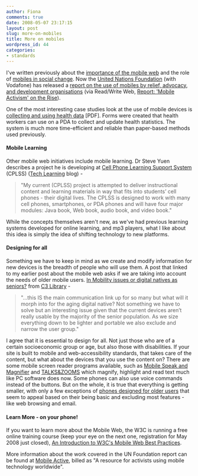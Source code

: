 ```yaml
---
author: Fiona
comments: true
date: 2008-05-07 23:17:15
layout: post
slug: more-on-mobiles
title: More on mobiles
wordpress_id: 44
categories:
- standards
---
```


I've written previously about the [importance of the mobile web](http://www.semanticlibrary.net/2008/04/17/the-importance-of-the-mobile-web/) and the role of [mobiles in social change](http://www.semanticlibrary.net/2008/03/11/the-semantic-web-and-social-change/). Now the [United Nations Foundation](http://www.unfoundation.org/) (with Vodafone) has released a [report on the use of mobiles by relief, advocacy, and development organisations](http://www.readwriteweb.com/archives/report_mobile_activism_on_the_rise.php) (via Read/Write Web, [Report: 'Mobile Activism' on the Rise](http://www.readwriteweb.com/archives/report_mobile_activism_on_the_rise.php)).

One of the most interesting case studies look at the use of mobile devices is [collecting and using health data](http://www.unfoundation.org/files/pdf/2008/vodafone/tech_social_change/health_case3.pdf) [PDF]. Forms were created that health workers can use on a PDA to collect and update health statistics. The system is much more time-efficient and reliable than paper-based methods used previously.


#### Mobile Learning


Other mobile web initiatives include mobile learning. Dr Steve Yuen describes a project he is developing at [Cell Phone Learning Support System](http://scyuen.wordpress.com/2008/05/06/cell-phone-learning-support-system-cplss/) (CPLSS) ([Tech Learning](http://scyuen.wordpress.com/) blog) -


> "My current (CPLSS) project is attempted to deliver instructional content and learning materials in way that fits into students’ cell phones - their digital lives. The CPLSS is designed to work with many cell phones, smartphones, or PDA phones and will have four major modules: Java book, Web book, audio book, and video book."


While the concepts themselves aren't new, as we've had previous learning systems developed for online learning, and mp3 players, what I like about this idea is simply the idea of shifting technology to new platforms.


#### Designing for all


Something we have to keep in mind as we create and modify information for new devices is the breadth of people who will use them. A post that linked to my earlier post about the mobile web asks if we are taking into account the needs of older mobile users. [In Mobility issues or digital natives as seniors?](http://c3library.com/2008/05/02/mobility-issues-or-digital-natives-as-seniors/) from [C3 Library](http://c3library.com/) -


> "...this IS the main communication link up for so many but what will it morph into for the aging digital native? Not something we have to solve but an interesting issue given that the current devices aren’t really usable by the majority of the senior population. As we size everything down to be lighter and portable we also exclude and narrow the user group."


I agree that it is essential to design for all. Not just those who are of a certain socioeconomic group or age, but also those with disabilities. If your site is built to mobile and web-accessibility standards, that takes care of the content, but what about the devices that you use the content on? There are some mobile screen reader programs available, such as [Mobile Speak and Magnifier](http://www.codefactory.es/en/products.asp?id=98) and [TALKS&ZOOMS](http://www.nuance.com/talks/) which magnify, highlight and read text much like PC software does now. Some phones can also use voice commands instead of the buttons. But on the whole, it is true that everything is getting smaller, with only a few exceptions of [phones designed for older users](http://web-japan.org/trends/science/sci050114.html) that seem to appeal based on their being basic and excluding most features - like web browsing and email.


#### Learn More - on your phone!


If you want to learn more about the Mobile Web, the W3C is running a free online training course (keep your eye on the next one, registration for May 2008 just closed), [An Introduction to W3C's Mobile Web Best Practices](http://www.w3.org/2008/03/MobiWeb101/).

More information about the work covered in the UN Foundation report can be found at [Mobile Active](http://mobileactive.org/), billed as "A resource for activists using mobile technology worldwide".
